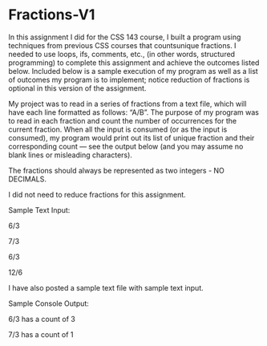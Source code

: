 # Fractions-V1

In this assignment I did for the CSS 143 course, I built a program using techniques from previous CSS courses that countsunique fractions. I needed to use loops, ifs, comments, etc., (in other words, structured programming) to complete this assignment and achieve the outcomes listed below. Included below is a sample execution of my program as well as a list of outcomes my program is to implement; notice reduction of fractions is optional in this version of the assignment.

My project was to read in a series of fractions from a text file, which will have each line formatted as follows: “A/B”. The purpose of my program was to read in each fraction and count the number of occurrences for the current fraction. When all the input is consumed (or as the input is consumed), my program would print out its list of unique fraction and their corresponding count — see the output below (and you may assume no blank lines or misleading characters).

The fractions should always be represented as two integers - NO DECIMALS.

I did not need to reduce fractions for this assignment. 

Sample Text Input:

6/3

7/3

6/3

12/6

I have also posted a sample text file with sample text input.

Sample Console Output:

6/3 has a count of 3

7/3 has a count of 1

